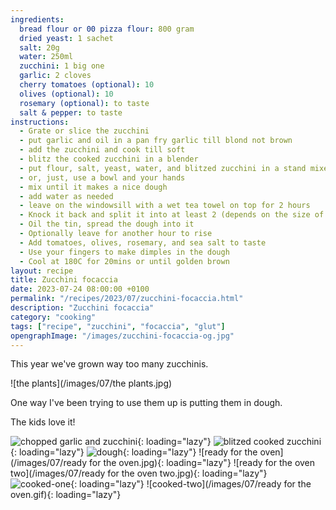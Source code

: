 ```yaml
---
ingredients:
  bread flour or 00 pizza flour: 800 gram
  dried yeast: 1 sachet
  salt: 20g
  water: 250ml
  zucchini: 1 big one
  garlic: 2 cloves
  cherry tomatoes (optional): 10
  olives (optional): 10
  rosemary (optional): to taste
  salt & pepper: to taste
instructions:
  - Grate or slice the zucchini
  - put garlic and oil in a pan fry garlic till blond not brown
  - add the zucchini and cook till soft
  - blitz the cooked zucchini in a blender
  - put flour, salt, yeast, water, and blitzed zucchini in a stand mixer
  - or, just, use a bowl and your hands
  - mix until it makes a nice dough
  - add water as needed
  - leave on the windowsill with a wet tea towel on top for 2 hours
  - Knock it back and split it into at least 2 (depends on the size of tin you have)
  - Oil the tin, spread the dough into it
  - Optionally leave for another hour to rise
  - Add tomatoes, olives, rosemary, and sea salt to taste
  - Use your fingers to make dimples in the dough
  - Cool at 180C for 20mins or until golden brown
layout: recipe
title: Zucchini focaccia
date: 2023-07-24 08:00:00 +0100
permalink: "/recipes/2023/07/zucchini-focaccia.html"
description: "Zucchini focaccia"
category: "cooking"
tags: ["recipe", "zucchini", "focaccia", "glut"]
opengraphImage: "/images/zucchini-focaccia-og.jpg"
---
```


This year we've grown way too many zucchinis.

![the plants](/images/07/the plants.jpg)

One way I've been trying to use them up is putting them in dough.

The kids love it!

<!--alex disable he-her dad-mom-->

![chopped garlic and zucchini](/images/07/chopped.jpg){: loading="lazy"}
![blitzed cooked zucchini](/images/07/blitzed.jpg){: loading="lazy"}
![dough](/images/07/dough.jpg){: loading="lazy"}
![ready for the oven](/images/07/ready for the oven.jpg){: loading="lazy"}
![ready for the oven two](/images/07/ready for the oven two.jpg){: loading="lazy"}
![cooked-one](/images/07/cooked-one.jpg){: loading="lazy"}
![cooked-two](/images/07/ready for the oven.gif){: loading="lazy"}
